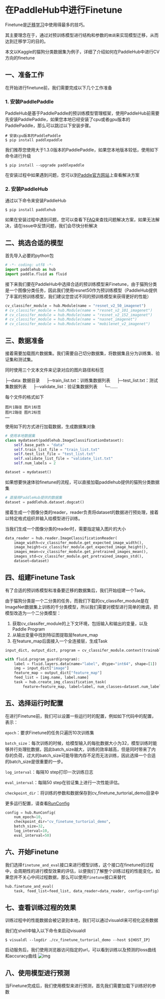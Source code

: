 # 在PaddleHub中进行Finetune

Finetune是[迁移学习](https://github.com/PaddlePaddle/PaddleHub/blob/develop/docs/transfer_learning_turtorial.md)中使用得最多的技巧。

其主要理念在于，通过对预训练模型进行结构和参数的`微调`来实现模型迁移，从而达到迁移学习的目的。

本文以Kaggle的猫狗分类数据集为例子，详细了介绍如何在PaddleHub中进行CV方向的finetune

## 一、准备工作

在开始进行finetune前，我们需要完成以下几个工作准备


### 1. 安装PaddlePaddle

PaddleHub是基于PaddlePaddle的预训练模型管理框架，使用PaddleHub前需要先安装PaddlePaddle，如果您本地已经安装了cpu或者gpu版本的PaddlePaddle，那么可以跳过以下安装步骤。

```shell
# 安装cpu版本的PaddlePaddle
$ pip install paddlepaddle
```

我们推荐您使用大于1.3.0版本的PaddlePaddle，如果您本地版本较低，使用如下命令进行升级
```shell
$ pip install --upgrade paddlepaddle
```

在安装过程中如果遇到问题，您可以到[Paddle官方网站](http://www.paddlepaddle.org/)上查看解决方案

### 2. 安装PaddleHub

通过以下命令来安装PaddleHub

```shell
$ pip install paddlehub
```

如果在安装过程中遇到问题，您可以查看下[FAQ](https://github.com/PaddlePaddle/PaddleHub/blob/develop/docs/FAQ.md)来查找问题解决方案，如果无法解决，请在issue中反馈问题，我们会尽快分析解决

## 二、挑选合适的模型

首先导入必要的python包

```python
# -*- coding: utf8 -*-
import paddlehub as hub
import paddle.fluid as fluid
```

接下来我们要在PaddleHub中选择合适的预训练模型来Finetune，由于猫狗分类是一个图像分类任务，因此我们使用resnet50作为预训练模型（PaddleHub提供了丰富的预训练模型，我们建议您尝试不同的预训练模型来获得更好的性能）

```python
cv_classifer_module = hub.Module(name = "resnet_v2_50_imagenet")
# cv_classifer_module = hub.Module(name = "resnet_v2_101_imagenet")
# cv_classifer_module = hub.Module(name = "resnet_v2_152_imagenet")
# cv_classifer_module = hub.Module(name = "nasnet_imagenet")
# cv_classifer_module = hub.Module(name = "mobilenet_v2_imagenet")
```

## 三、数据准备

接着需要加载图片数据集。我们需要自己切分数据集，将数据集且分为训练集、验证集和测试集。

同时使用三个文本文件来记录对应的图片路径和标签

├─data: 数据目录
  ├─train_list.txt：训练集数据列表
  ├─test_list.txt：测试集数据列表
  ├─validate_list：验证集数据列表
  └─……

每个文件的格式如下
```text
图片1路径 图片1标签
图片2路径 图片2标签
……
```

使用如下的方式进行加载数据，生成数据集对象

```python
# 使用本地数据集
class mydataset(paddlehub.ImageClassificationDataset):
    self.base_path = "data"
    self.train_list_file = "train_list.txt"
    self.test_list_file = "test_list.txt"
    self.validate_list_file = "validate_list.txt"
    self.num_labels = 2

dataset = mydataset()
```

如果想要快速体验finetune的流程，可以直接加载paddlehub提供的猫狗分类数据集

```python
# 直接用PaddleHub提供的数据集
dataset = paddlehub.dataset.dogcat()
```

接着生成一个图像分类的reader，reader负责将dataset的数据进行预处理，接着以特定格式组织并输入给模型进行训练。

当我们生成一个图像分类的reader时，需要指定输入图片的大小

```python
data_reader = hub.reader.ImageClassificationReader(
    image_width=cv_classifer_module.get_expected_image_width(),
    image_height=cv_classifer_module.get_expected_image_height(),
    images_mean=cv_classifer_module.get_pretrained_images_mean(),
    images_std=cv_classifer_module.get_pretrained_images_std(),
    dataset=dataset)
```

## 四、组建Finetune Task

有了合适的预训练模型和准备要迁移的数据集后，我们开始组建一个Task。

由于猫狗分类是一个二分类的任务，而我们下载的cv_classifer_module是在ImageNet数据集上训练的千分类模型，所以我们需要对模型进行简单的微调，把模型改造为一个二分类模型：

1. 获取cv_classifer_module的上下文环境，包括输入和输出的变量，以及Paddle Program
2. 从输出变量中找到特征图提取层feature_map
3. 在feature_map后面接入一个全连接层，生成Task

```python
input_dict, output_dict, program = cv_classifer_module.context(trainable=True)

with fluid.program_guard(program):
    label = fluid.layers.data(name="label", dtype="int64", shape=[1])
    img = input_dict["image"]
    feature_map = output_dict["feature_map"]
    feed_list = [img.name, label.name]
    task = hub.create_img_classification_task(
        feature=feature_map, label=label, num_classes=dataset.num_labels)
```

## 五、选择运行时配置

在进行Finetune前，我们可以设置一些运行时的配置，例如如下代码中的配置，表示：

`epoch`：要求Finetune的任务只遍历10次训练集

`batch_size`：每次训练的时候，给模型输入的每批数据大小为32，模型训练时能够并行处理批数据，因此batch_size越大，训练的效率越高，但是同时带来了内存的负荷，过大的batch_size可能导致内存不足而无法训练，因此选择一个合适的batch_size是很重要的一步。

`log_interval`：每隔10 step打印一次训练日志

`eval_interval`：每隔50 step在验证集上进行一次性能评估。

`checkpoint_dir`：将训练的参数和数据保存到cv_finetune_turtorial_demo目录中

更多运行配置，请查看[RunConfig](https://github.com/PaddlePaddle/PaddleHub/tree/develop/docs/API.md)

```python
config = hub.RunConfig(
    num_epoch=10,
    checkpoint_dir="cv_finetune_turtorial_demo",
    batch_size=32,
    log_interval=10,
    eval_interval=50)
```

## 六、开始Finetune

我们选择`finetune_and_eval`接口来进行模型训练，这个接口在finetune的过程中，会周期性的进行模型效果的评估，以便我们了解整个训练过程的性能变化。如果您并不关心中间过程数据，那么可以使用`finetune`接口来替代

```python
hub.finetune_and_eval(
    task, feed_list=feed_list, data_reader=data_reader, config=config)
```

## 七、查看训练过程的效果

训练过程中的性能数据会被记录到本地，我们可以通过visualdl来可视化这些数据

我们在shell中输入以下命令来启动visualdl
```shell
$ visualdl --logdir ./cv_finetune_turtorial_demo --host ${HOST_IP}
```

启动服务后，我们使用浏览器访问指定的url，可以看到训练以及预测的loss曲线和accuracy曲线
![img](https://paddlehub.bj.bcebos.com/resources/cv_turtorial_vdl_log.JPG)

## 八、使用模型进行预测

当Finetune完成后，我们使用模型来进行预测，首先我们需要加载下训练好的参数
